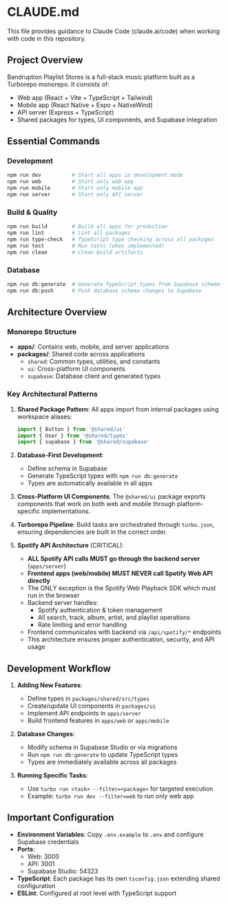 # CLAUDE.md

This file provides guidance to Claude Code (claude.ai/code) when working with code in this repository.

## Project Overview

Bandruption Playlist Stores is a full-stack music platform built as a Turborepo monorepo. It consists of:
- Web app (React + Vite + TypeScript + Tailwind)
- Mobile app (React Native + Expo + NativeWind)
- API server (Express + TypeScript)
- Shared packages for types, UI components, and Supabase integration

## Essential Commands

### Development
```bash
npm run dev          # Start all apps in development mode
npm run web          # Start only web app
npm run mobile       # Start only mobile app
npm run server       # Start only API server
```

### Build & Quality
```bash
npm run build        # Build all apps for production
npm run lint         # Lint all packages
npm run type-check   # TypeScript type checking across all packages
npm run test         # Run tests (when implemented)
npm run clean        # Clean build artifacts
```

### Database
```bash
npm run db:generate  # Generate TypeScript types from Supabase schema
npm run db:push      # Push database schema changes to Supabase
```

## Architecture Overview

### Monorepo Structure
- **apps/**: Contains web, mobile, and server applications
- **packages/**: Shared code across applications
  - `shared`: Common types, utilities, and constants
  - `ui`: Cross-platform UI components
  - `supabase`: Database client and generated types

### Key Architectural Patterns

1. **Shared Package Pattern**: All apps import from internal packages using workspace aliases:
   ```typescript
   import { Button } from '@shared/ui'
   import { User } from '@shared/types'
   import { supabase } from '@shared/supabase'
   ```

2. **Database-First Development**: 
   - Define schema in Supabase
   - Generate TypeScript types with `npm run db:generate`
   - Types are automatically available in all apps

3. **Cross-Platform UI Components**: The `@shared/ui` package exports components that work on both web and mobile through platform-specific implementations.

4. **Turborepo Pipeline**: Build tasks are orchestrated through `turbo.json`, ensuring dependencies are built in the correct order.

5. **Spotify API Architecture** (CRITICAL):
   - **ALL Spotify API calls MUST go through the backend server** (`apps/server`)
   - **Frontend apps (web/mobile) MUST NEVER call Spotify Web API directly**
   - The ONLY exception is the Spotify Web Playback SDK which must run in the browser
   - Backend server handles:
     - Spotify authentication & token management
     - All search, track, album, artist, and playlist operations
     - Rate limiting and error handling
   - Frontend communicates with backend via `/api/spotify/*` endpoints
   - This architecture ensures proper authentication, security, and API usage

## Development Workflow

1. **Adding New Features**:
   - Define types in `packages/shared/src/types`
   - Create/update UI components in `packages/ui`
   - Implement API endpoints in `apps/server`
   - Build frontend features in `apps/web` or `apps/mobile`

2. **Database Changes**:
   - Modify schema in Supabase Studio or via migrations
   - Run `npm run db:generate` to update TypeScript types
   - Types are immediately available across all packages

3. **Running Specific Tasks**:
   - Use `turbo run <task> --filter=<package>` for targeted execution
   - Example: `turbo run dev --filter=web` to run only web app

## Important Configuration

- **Environment Variables**: Copy `.env.example` to `.env` and configure Supabase credentials
- **Ports**: 
  - Web: 3000
  - API: 3001
  - Supabase Studio: 54323
- **TypeScript**: Each package has its own `tsconfig.json` extending shared configuration
- **ESLint**: Configured at root level with TypeScript support